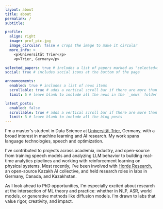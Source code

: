 ```yaml
---
layout: about
title: about
permalink: /
subtitle:

profile:
  align: right
  image: prof_pic.jpg
  image_circular: false # crops the image to make it circular
  more_info: >
    <p>Universität Trier</p>
    <p>Trier, Germany</p>

selected_papers: true # includes a list of papers marked as "selected={true}"
social: true # includes social icons at the bottom of the page

announcements:
  enabled: true # includes a list of news items
  scrollable: true # adds a vertical scroll bar if there are more than 3 news items
  limit: 5 # leave blank to include all the news in the `_news` folder

latest_posts:
  enabled: false
  scrollable: true # adds a vertical scroll bar if there are more than 3 new posts items
  limit: 3 # leave blank to include all the blog posts
---
```


I'm a master's student in Data Science at [Universität Trier](https://www.uni-trier.de), Germany, with a broad interest in machine learning and AI research. My work spans language technologies, speech and optimization.

I've contributed to projects across academia, industry, and open-source from training speech models and analyzing LLM behavior to building real-time analytics pipelines and working with reinforcement learning on physical systems. Most recently, I’ve been involved with [Horde Research](https://huggingface.co/kz-transformers), an open-source Kazakh AI collective, and held research roles in labs in Germany, Canada, and Kazakhstan.

As I look ahead to PhD opportunities, I’m especially excited about research at the intersection of ML theory and practice: whether in NLP, ASR, world models, or generative methods like diffusion models. I'm drawn to labs that value rigor, creativity, and impact.
